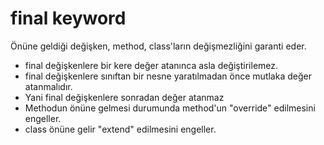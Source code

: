 # final keyword
Önüne geldiği değişken, method, class'ların değişmezliğini garanti eder.
* final değişkenlere bir kere değer atanınca asla değiştirilemez.
* final değişkenlere sınıftan bir nesne yaratılmadan önce mutlaka değer atanmalıdır.
* Yani final değişkenlere sonradan değer atanmaz
* Methodun önüne gelmesi durumunda method'un "override" edilmesini engeller.
* class önüne gelir "extend" edilmesini engeller.